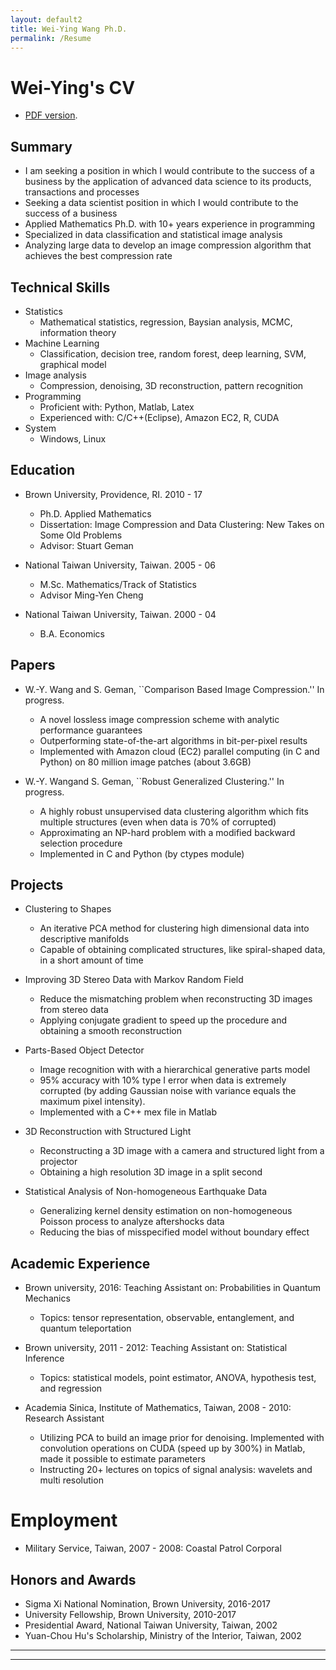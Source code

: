 ```yaml
---
layout: default2
title: Wei-Ying Wang Ph.D. 
permalink: /Resume
---
```

# Wei-Ying's CV
* [PDF version](/assets/WeiyingWang_CV.pdf).

## Summary ##
* I am seeking a position in which I would contribute to the success of a business by the application of advanced data science to its products, transactions and processes
* Seeking a data scientist position in which I would contribute to the success of a business 
* Applied Mathematics Ph.D. with 10+ years experience in programming
* Specialized in data classification and statistical image analysis
* Analyzing large data to develop an image compression algorithm that achieves the best compression rate

## Technical Skills
* Statistics
  * Mathematical statistics, regression, Baysian analysis, MCMC, information theory
* Machine Learning
  * Classification, decision tree, random forest, deep learning, SVM, graphical model
* Image analysis
  * Compression, denoising, 3D reconstruction, pattern recognition		  
* Programming	
  * Proficient with: Python, Matlab,  Latex
  * Experienced with: C/C++(Eclipse), Amazon EC2, R, CUDA
* System
  * Windows, Linux
  
## Education

* Brown University, Providence, RI. 2010 - 17
  * Ph.D. Applied Mathematics
  * Dissertation: Image Compression and Data Clustering: New Takes on Some Old Problems
  * Advisor: Stuart Geman
	
* National Taiwan University, Taiwan. 2005 - 06
  * M.Sc. Mathematics/Track of Statistics
  * Advisor Ming-Yen Cheng
* National Taiwan University, Taiwan.  2000 - 04
  * B.A. Economics
 
## Papers
  * W.-Y. Wang and S. Geman, ``Comparison Based Image Compression.'' In progress. 		
	* A novel lossless image compression scheme with analytic performance guarantees 
	* Outperforming state-of-the-art algorithms in bit-per-pixel results
	* Implemented with Amazon cloud (EC2) parallel computing (in C and Python) on 80 million image patches (about 3.6GB)	
	

  * W.-Y. Wangand S. Geman, ``Robust Generalized Clustering.''  In progress.
	*  A highly robust unsupervised data clustering algorithm which fits multiple structures (even when data is 70% of corrupted) 
	* Approximating an NP-hard problem with a modified backward selection procedure
	* Implemented in C and Python (by ctypes module)
		
		
## Projects ##

  * Clustering to Shapes
	* An iterative PCA method for clustering high dimensional data into descriptive manifolds
	* Capable of obtaining complicated structures, like spiral-shaped data, in a short amount of time
	
  * Improving 3D Stereo Data with Markov Random Field
	*  Reduce the mismatching problem when reconstructing 3D images from stereo data
	*  Applying conjugate gradient to speed up the procedure and obtaining a smooth reconstruction
	
  * Parts-Based Object Detector
	* Image recognition with with a hierarchical generative parts model
	* 95% accuracy with 10% type I error when data is extremely corrupted (by adding Gaussian noise with variance equals the maximum pixel intensity).
	* Implemented with a C++ mex file in Matlab	
	
  * 3D Reconstruction with Structured Light
	* Reconstructing a 3D image with a camera and structured light from a projector
	* Obtaining a high resolution 3D image in a split second
	
  * Statistical Analysis of Non-homogeneous Earthquake Data
	* Generalizing kernel density estimation on non-homogeneous Poisson process to analyze aftershocks data
	* Reducing the bias of misspecified model without boundary effect
	
## Academic Experience
  * Brown university, 2016: Teaching Assistant on: Probabilities in Quantum Mechanics
    *  Topics: tensor representation, observable, entanglement, and quantum teleportation 

  * Brown university, 2011 - 2012: Teaching Assistant on: Statistical Inference
    *  Topics: statistical models, point estimator, ANOVA, hypothesis test, and regression

  * Academia Sinica, Institute of Mathematics, Taiwan, 2008 - 2010: Research Assistant
    *  Utilizing PCA to build an image prior for denoising. Implemented with convolution operations on CUDA (speed up by 300%) in Matlab, made it possible to estimate parameters
    *  Instructing 20+ lectures on topics of signal analysis: wavelets and multi resolution

# Employment
  * Military Service, Taiwan, 2007 - 2008: Coastal Patrol Corporal
  
## Honors and Awards
  * Sigma Xi National Nomination, Brown University, 2016-2017
  * University Fellowship, Brown University, 2010-2017
  * Presidential Award, National Taiwan University, Taiwan, 2002
  * Yuan-Chou Hu's Scholarship, Ministry of the Interior, Taiwan, 2002

----
****
